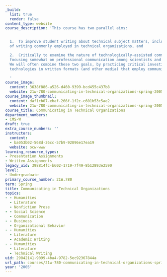 ```yaml
---
_build:
  list: true
  render: false
content_type: website
course_description: 'This course has two parallel aims:


  1.  To improve student writing about technical subject matters, including forms
  of writing commonly employed in technical organizations, and

  2.  Critically to examine the nature of technologically-assisted communication,
  focusing somewhat on professional communication among scientists and engineers.
  We will often combine these two goals, by practicing critical investigation of communications
  technologies in written formats (and other media) that employ communications technologies.

  '
course_image:
  content: 3638f886-a526-d460-9399-bcd455c437b8
  website: 21w-780-communicating-in-technical-organizations-spring-2005
course_image_thumbnail:
  content: daf1cb07-ebaf-266f-1f2c-c601b53c5ae2
  website: 21w-780-communicating-in-technical-organizations-spring-2005
course_title: Communicating in Technical Organizations
department_numbers:
- CMS-W
draft: true
extra_course_numbers: ''
instructors:
  content:
  - ba053b02-568d-26cc-57b9-92896e17ea19
  website: ocw-www
learning_resource_types:
- Presentation Assignments
- Written Assignments
legacy_uid: 398814fc-b602-1719-7f49-8b12893e2590
level:
- Undergraduate
primary_course_number: 21W.780
term: Spring
title: Communicating in Technical Organizations
topics:
- - Humanities
  - Literature
  - Nonfiction Prose
- - Social Science
  - Communication
- - Business
  - Organizational Behavior
- - Humanities
  - Literature
  - Academic Writing
- - Humanities
  - Literature
  - Technical Writing
uid: 29842141-9099-4ba4-9782-5ec92367844a
url_path: courses/21w-780-communicating-in-technical-organizations-spring-2005
year: '2005'
---
```

